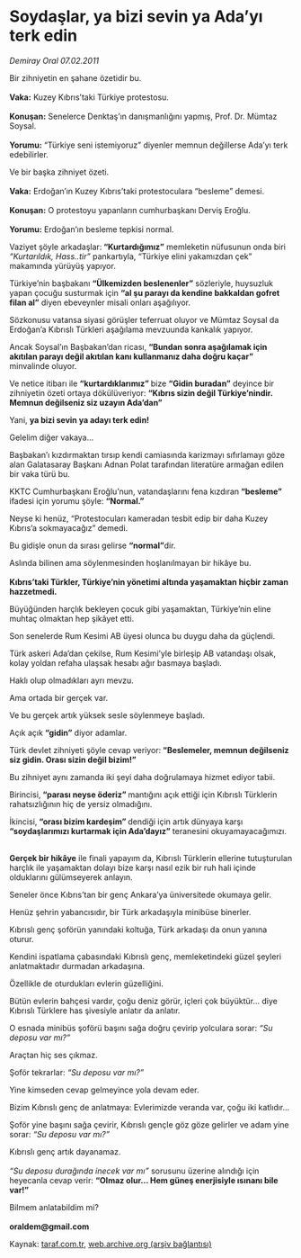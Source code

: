 # Soydaşlar, ya bizi sevin ya Ada’yı terk edin

*Demiray Oral 07.02.2011*

<div class="yazi"><p>Bir zihniyetin en şahane özetidir bu.<br/><br/><b>Vaka:</b> Kuzey Kıbrıs’taki Türkiye protestosu.<br/><br/><b>Konuşan:</b> Senelerce Denktaş’ın danışmanlığını yapmış, Prof. Dr. Mümtaz Soysal.<br/><br/><b>Yorumu:</b> “Türkiye seni istemiyoruz” diyenler memnun değillerse Ada’yı terk edebilirler.</p>
<p>Ve bir başka zihniyet özeti.<br/><br/><b>Vaka:</b> Erdoğan’ın Kuzey Kıbrıs’taki protestoculara “besleme” demesi.<br/><br/><b>Konuşan:</b> O protestoyu yapanların cumhurbaşkanı Derviş Eroğlu.<br/><br/><b>Yorumu:</b> Erdoğan’ın besleme tepkisi normal.</p>
<p>Vaziyet şöyle arkadaşlar:<b> “Kurtardığımız”</b> memleketin nüfusunun onda biri <i>“Kurtarıldık, Hass..tir”</i> pankartıyla, “Türkiye elini yakamızdan çek” makamında yürüyüş yapıyor.</p>
<p>Türkiye’nin başbakanı <b>“Ülkemizden beslenenler”</b> sözleriyle, huysuzluk yapan çocuğu susturmak için <b>“al şu parayı da kendine bakkaldan gofret filan al”</b> diyen ebeveynler misali onları aşağılıyor.</p>
<p>Sözkonusu vatansa siyasi görüşler teferruat oluyor ve Mümtaz Soysal da Erdoğan’a Kıbrıslı Türkleri aşağılama mevzuunda kankalık yapıyor.</p>
<p>Ancak Soysal’ın Başbakan’dan ricası, <b>“Bundan sonra aşağılamak için akıtılan parayı değil akıtılan kanı kullanmanız daha doğru kaçar” </b>minvalinde oluyor.</p>
<p>Ve netice itibarı ile <b>“kurtardıklarımız” </b>bize <b>“Gidin buradan”</b> deyince bir zihniyetin özeti ortaya dökülüveriyor: <b>“Kıbrıs sizin değil Türkiye’nindir. Memnun değilseniz siz uzayın Ada’dan”</b></p>
<p>Yani, <b>ya bizi sevin ya adayı terk edin!</b></p>
<p>Gelelim diğer vakaya...</p>
<p>Başbakan’ı kızdırmaktan tırsıp kendi camiasında karizmayı sıfırlamayı göze alan Galatasaray Başkanı Adnan Polat tarafından literatüre armağan edilen bir vaka türü bu.</p>
<p>KKTC Cumhurbaşkanı Eroğlu’nun, vatandaşlarını fena kızdıran<b> “besleme”</b> ifadesi için yorumu şöyle: <b>“Normal.”</b></p>
<p>Neyse ki henüz, “Protestocuları kameradan tesbit edip bir daha Kuzey Kıbrıs’a sokmayacağız” demedi.</p>
<p>Bu gidişle onun da sırası gelirse <b>“normal”</b>dir.</p>
<p>Aslında bilinen ama söylenmesinden hoşlanılmayan bir hikâye bu.<br/><br/><b>Kıbrıs’taki Türkler, Türkiye’nin yönetimi altında yaşamaktan hiçbir zaman hazzetmedi.</b></p>
<p>Büyüğünden harçlık bekleyen çocuk gibi yaşamaktan, Türkiye’nin eline muhtaç olmaktan hep şikâyet etti.</p>
<p>Son senelerde Rum Kesimi AB üyesi olunca bu duygu daha da güçlendi.</p>
<p>Türk askeri Ada’dan çekilse, Rum Kesimi’yle birleşip AB vatandaşı olsak, kolay yoldan refaha ulaşsak hesabı ağır basmaya başladı.</p>
<p>Haklı olup olmadıkları ayrı mevzu.</p>
<p>Ama ortada bir gerçek var.</p>
<p>Ve bu gerçek artık yüksek sesle söylenmeye başladı.</p>
<p>Açık açık <b>“gidin”</b> diyor adamlar.</p>
<p>Türk devlet zihniyeti şöyle cevap veriyor:<b> “Beslemeler, memnun değilseniz siz gidin. Orası sizin değil bizim!”</b></p>
<p>Bu zihniyet aynı zamanda iki şeyi daha doğrulamaya hizmet ediyor tabii.</p>
<p>Birincisi,<b> “parası neyse öderiz” </b>mantığını açık ettiği için Kıbrıslı Türklerin rahatsızlığının hiç de yersiz olmadığını.</p>
<p>İkincisi,<b> “orası bizim kardeşim” </b>dendiği için artık dünyaya karşı <b>“soydaşlarımızı kurtarmak için Ada’dayız”</b> teranesini okuyamayacağımızı.</p>
<p><b><br/>Gerçek bir hikâye</b> ile finali yapayım da, Kıbrıslı Türklerin ellerine tutuşturulan harçlık ile yaşamaktan dolayı bize karşı nasıl ezik bir ruh hali içinde olduklarını gülümseyerek anlayın.</p>
<p>Seneler önce Kıbrıs’tan bir genç Ankara’ya üniversitede okumaya gelir.</p>
<p>Henüz şehrin yabancısıdır, bir Türk arkadaşıyla minibüse binerler.</p>
<p>Kıbrıslı genç şoförün yanındaki koltuğa, Türk arkadaşı da onun yanına oturur.</p>
<p>Kendini ispatlama çabasındaki Kıbrıslı genç, memleketindeki güzel şeyleri anlatmaktadır durmadan arkadaşına.</p>
<p>Özellikle de oturdukları evlerin güzelliğini.</p>
<p>Bütün evlerin bahçesi vardır, çoğu deniz görür, içleri çok büyüktür... diye Kıbrıslı Türklere has şivesiyle anlatır da anlatır.</p>
<p>O esnada minibüs şoförü başını sağa doğru çevirip yolculara sorar: <i>“Su deposu var mı?”</i></p>
<p>Araçtan hiç ses çıkmaz.</p>
<p>Şoför tekrarlar: <i>“Su deposu var mı?”</i></p>
<p>Yine kimseden cevap gelmeyince yola devam eder.</p>
<p>Bizim Kıbrıslı genç de anlatmaya: Evlerimizde veranda var, çoğu iki katlıdır...</p>
<p>Şoför yine başını sağa çevirir, Kıbrıslı gençle göz göze gelirler ve adam yine sorar: <i>“Su deposu var mı?”</i></p>
<p>Kıbrıslı genç artık dayanamaz.<br/><br/><i>“Su deposu durağında inecek var mı”</i> sorusunu üzerine alındığı için heyecanla cevap verir: <b>“Olmaz olur... Hem güneş enerjisiyle ısınanı bile var!”</b></p>
<p>Bilmem anlatabildim mi?<br/><br/><b>oraldem@gmail.com</b></p>
</div>

Kaynak: [taraf.com.tr](http://www.taraf.com.tr/demiray-oral/makale-soydaslar-ya-bizi-sevin-ya-ada-yi-terk-edin.htm), [web.archive.org (arşiv bağlantısı)](http://web.archive.org/web/20130901162646/http://www.taraf.com.tr/demiray-oral/makale-soydaslar-ya-bizi-sevin-ya-ada-yi-terk-edin.htm)

